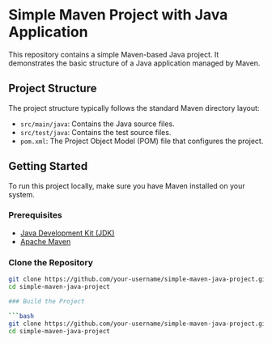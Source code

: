 # Simple Maven Project with Java Application

This repository contains a simple Maven-based Java project. It demonstrates the basic structure of a Java application managed by Maven.

## Project Structure

The project structure typically follows the standard Maven directory layout:

- `src/main/java`: Contains the Java source files.
- `src/test/java`: Contains the test source files.
- `pom.xml`: The Project Object Model (POM) file that configures the project.

## Getting Started

To run this project locally, make sure you have Maven installed on your system.

### Prerequisites

- [Java Development Kit (JDK)](https://www.oracle.com/java/technologies/javase-jdk11-downloads.html)
- [Apache Maven](https://maven.apache.org/download.cgi)

### Clone the Repository

```bash
git clone https://github.com/your-username/simple-maven-java-project.git
cd simple-maven-java-project

### Build the Project

```bash
git clone https://github.com/your-username/simple-maven-java-project.git
cd simple-maven-java-project